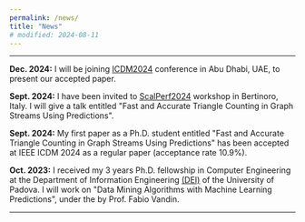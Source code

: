 ```yaml
---
permalink: /news/
title: "News"
# modified: 2024-08-11
---
```


___

**Dec. 2024:** I will be joining [ICDM2024](https://icdm2024.org/) conference in Abu Dhabi, UAE, to present our accepted paper.

**Sept. 2024:** I have been invited to [ScalPerf2024](https://scalperf24.bici.events/home) workshop in Bertinoro, Italy. 
I will give a talk entitled "Fast and Accurate Triangle Counting in Graph Streams Using Predictions". 

**Sept. 2024:** My first paper as a Ph.D. student entitled "Fast and Accurate Triangle Counting in Graph Streams Using Predictions" has been accepted at IEEE ICDM 2024 as a regular paper (acceptance rate 10.9%).

**Oct. 2023:** I received my 3 years Ph.D. fellowship in Computer Engineering at the Department of Information Engineering [(DEI)](https://www.dei.unipd.it/) of the University of Padova. 
I will work on "Data Mining Algorithms with Machine Learning Predictions", under the  by Prof. Fabio Vandin.


---
